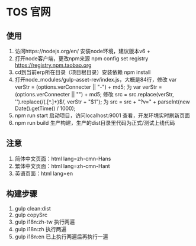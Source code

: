 # TOS 官网

## 使用
1. 访问https://nodejs.org/en/ 安装node环境，建议版本v6 + 
2. 打开node客户端，更改npm来源 npm config set registry https://registry.npm.taobao.org    
3. cd到当前erp所在目录（项目根目录）安装依赖 npm install 
4. 打开node_modules/gulp-asset-rev/index.js，大概是84行，修改 var verStr = (options.verConnecter || "-") + md5; 为 var verStr = (options.verConnecter || "") + md5;  修改 src = src.replace(verStr, '').replace(/(\.[^\.]+)$/, verStr + "$1"); 为 src = src + "?v=" + parseInt(new Date().getTime() / 1000);
5. npm run start 启动项目，访问localhost:9001 查看，开发环境实时刷新页面
6. npm run build 生产构建，生产的dist目录里代码为正式/测试上线代码

## 注意
1. 简体中文页面：html lang=zh-cmn-Hans
2. 繁体中文页面：html lang=zh-cmn-Hant
3. 英语页面：html lang=en

## 构建步骤
1. gulp clean:dist
2. gulp copySrc
3. gulp i18n:zh-tw 执行两遍
4. gulp i18n:zh 执行两遍
5. gulp i18n:en 已上执行两遍后再执行一遍